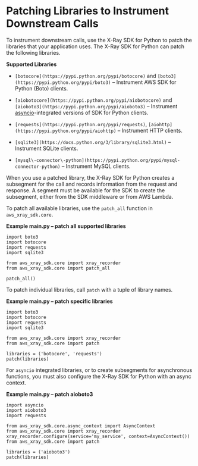 # Patching Libraries to Instrument Downstream Calls<a name="xray-sdk-python-patching"></a>

To instrument downstream calls, use the X\-Ray SDK for Python to patch the libraries that your application uses\. The X\-Ray SDK for Python can patch the following libraries\.

**Supported Libraries**

+ `[botocore](https://pypi.python.org/pypi/botocore)` and `[boto3](https://pypi.python.org/pypi/boto3)` – Instrument AWS SDK for Python \(Boto\) clients\.

+ `[aiobotocore](https://pypi.python.org/pypi/aiobotocore)` and `[aioboto3](https://pypi.python.org/pypi/aioboto3)` – Instrument [asyncio](https://docs.python.org/3/library/asyncio.html)\-integrated versions of SDK for Python clients\.

+ `[requests](https://pypi.python.org/pypi/requests)`, `[aiohttp](https://pypi.python.org/pypi/aiohttp)` – Instrument HTTP clients\.

+ `[sqlite3](https://docs.python.org/3/library/sqlite3.html)` – Instrument SQLite clients\.

+ `[mysql\-connector\-python](https://pypi.python.org/pypi/mysql-connector-python)` – Instrument MySQL clients\.

When you use a patched library, the X\-Ray SDK for Python creates a subsegment for the call and records information from the request and response\. A segment must be available for the SDK to create the subsegment, either from the SDK middleware or from AWS Lambda\.

To patch all available libraries, use the `patch_all` function in `aws_xray_sdk.core`\.

**Example main\.py – patch all supported libraries**  

```
import boto3
import botocore
import requests
import sqlite3

from aws_xray_sdk.core import xray_recorder
from aws_xray_sdk.core import patch_all

patch_all()
```

To patch individual libraries, call `patch` with a tuple of library names\.

**Example main\.py – patch specific libraries**  

```
import boto3
import botocore
import requests
import sqlite3

from aws_xray_sdk.core import xray_recorder
from aws_xray_sdk.core import patch

libraries = ('botocore', 'requests')
patch(libraries)
```

For `asyncio` integrated libraries, or to create subsegments for asynchronous functions, you must also configure the X\-Ray SDK for Python with an async context\.

**Example main\.py – patch aioboto3**  

```
import asyncio
import aioboto3
import requests

from aws_xray_sdk.core.async_context import AsyncContext
from aws_xray_sdk.core import xray_recorder
xray_recorder.configure(service='my_service', context=AsyncContext())
from aws_xray_sdk.core import patch

libraries = ('aioboto3')
patch(libraries)
```